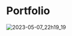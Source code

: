 # Portfolio
![2023-05-07_22h19_19](https://user-images.githubusercontent.com/60797275/236700838-c8bed29f-21ad-4b9a-8bf1-a043e53ab84e.png)
